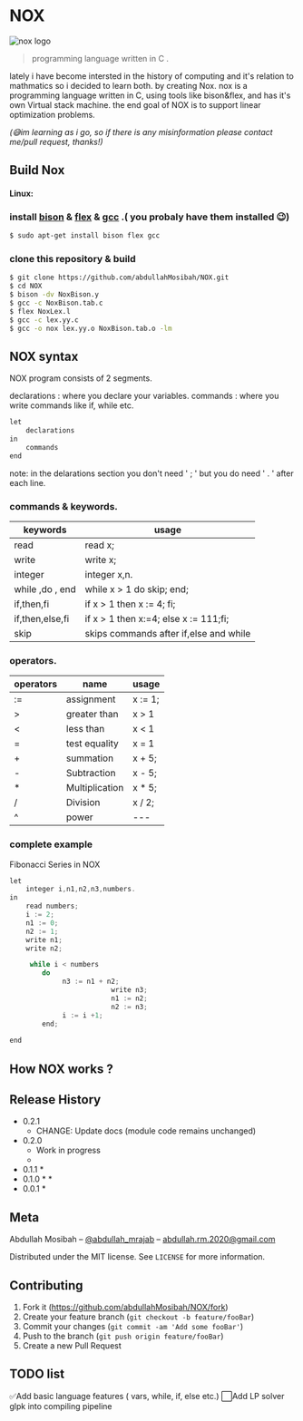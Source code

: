# NOX
![nox logo](https://imgur.com/fbVBC0k.png)
> programming language written in C .



lately i have become intersted in  the history of computing and it's relation to mathmatics so i decided to learn both. by creating Nox.
nox is a programming language written in C, using tools like bison&flex, and has it's own Virtual stack machine.
the end goal of NOX is to support linear optimization problems.

*(😅im learning as i go, so if there is any misinformation please contact me/pull request, thanks!)*
## Build Nox

#### Linux:

 ### install [bison](https://www.gnu.org/software/bison/) & [flex](https://github.com/westes/flex/) & [gcc](https://gcc.gnu.org/) .( you probaly have them installed 😉)
```sh
$ sudo apt-get install bison flex gcc
```
### clone this repository & build
```sh
$ git clone https://github.com/abdullahMosibah/NOX.git
$ cd NOX
$ bison -dv NoxBison.y
$ gcc -c NoxBison.tab.c
$ flex NoxLex.l
$ gcc -c lex.yy.c
$ gcc -o nox lex.yy.o NoxBison.tab.o -lm
```
## NOX syntax

NOX program consists of 2 segments.

declarations : where you declare your variables.
commands     : where you write commands like if, while etc.
```c
let
    declarations
in
    commands
end
```
note: in the delarations section you don't need ' ; ' but you do need ' . ' after each line.


### commands & keywords.
|keywords| usage|
|--|--|
|read | read x;| 
|write |write x;  |
|integer |integer x,n. |
|while ,do , end|  while x > 1 do skip; end; |
|if,then,fi | if x > 1 then x := 4; fi;
|if,then,else,fi| if x > 1 then x:=4; else x := 111;fi;|
|skip| skips commands after if,else and while|

### operators.
|operators| name | usage|
|--|--|--|
|:= | assignment  | x := 1;|
|> | greater than| x > 1| 
|< | less than  | x < 1|
|= | test equality | x = 1 |
|+|  summation | x + 5;
|- | Subtraction | x  - 5;|
| * | Multiplication| x * 5;|
| / | Division|  x / 2;
| ^ | power| --- |

### complete example

Fibonacci Series in NOX

```c
let
	integer i,n1,n2,n3,numbers.
in
	read numbers;
	i := 2;
	n1 := 0;
	n2 := 1;
	write n1;
	write n2;

	 while i < numbers
		do
			 n3 := n1 + n2; 
               	         write n3; 
               	         n1 := n2; 
               	         n2 := n3; 
			 i := i +1;
		end;
	
end
```

## How NOX works ? 


## Release History

* 0.2.1
    * CHANGE: Update docs (module code remains unchanged)
* 0.2.0
    * Work in progress
    * 
* 0.1.1
    * 
* 0.1.0
    * 
    * 
* 0.0.1
    * 

## Meta

Abdullah Mosibah – [@abdullah_mrajab](https://twitter.com/abdullah_mrajab) – abdullah.rm.2020@gmail.com

Distributed under the MIT license. See ``LICENSE`` for more information.



## Contributing

1. Fork it (<https://github.com/abdullahMosibah/NOX/fork>)
2. Create your feature branch (`git checkout -b feature/fooBar`)
3. Commit your changes (`git commit -am 'Add some fooBar'`)
4. Push to the branch (`git push origin feature/fooBar`)
5. Create a new Pull Request


## TODO list 

✅Add basic language features ( vars, while, if, else  etc.) 
⬜Add LP solver glpk into compiling pipeline
